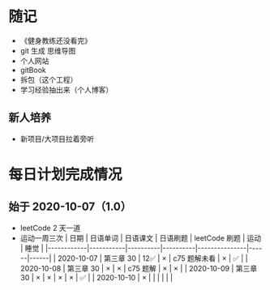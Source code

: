 # 随记

- 《健身教练还没看完》
- git 生成 思维导图
- 个人网站
- gitBook
- 拆包（这个工程）
- 学习经验抽出来（个人博客）

## 新人培养

- 新项目/大项目拉着旁听

# 每日计划完成情况

## 始于 2020-10-07（1.0）

- leetCode 2 天一道
- 运动一周三次
| 日期       | 日语单词  | 日语课文 | 日语刷题 | leetCode 刷题 | 运动 | 睡觉 |
|------------|-----------|----------|----------|---------------|------|------|
| 2020-10-07 | 第三章 30 | 12✅      | ×        | c75 题解未看  | ×    | ✅    |
| 2020-10-08 | 第三章 30 | ×        | ×        | c75 题解      | ×    | ×    |
| 2020-10-09 | 第三章 30 | ×        | ×        | ×             | ×    | ✅    |
| 2020-10-10 | ×         |          |          |               |      |      |

